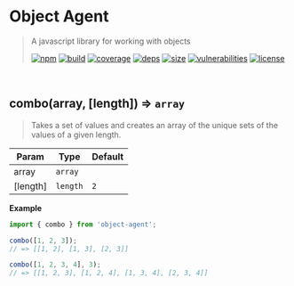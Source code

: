 # Object Agent

> A javascript library for working with objects
>
> [![npm][npm]][npm-url]
[![build][build]][build-url]
[![coverage][coverage]][coverage-url]
[![deps][deps]][deps-url]
[![size][size]][size-url]
[![vulnerabilities][vulnerabilities]][vulnerabilities-url]
[![license][license]][license-url]


<br><a name="combo"></a>

## combo(array, [length]) ⇒ <code>array</code>
> Takes a set of values and creates an array of the unique sets of the values of a given length.


| Param | Type | Default |
| --- | --- | --- |
| array | <code>array</code> |  | 
| [length] | <code>length</code> | <code>2</code> | 

**Example**  
``` javascriptimport { combo } from 'object-agent';combo([1, 2, 3]);// => [[1, 2], [1, 3], [2, 3]]combo([1, 2, 3, 4], 3);// => [[1, 2, 3], [1, 2, 4], [1, 3, 4], [2, 3, 4]]```

[npm]: https://img.shields.io/npm/v/object-agent.svg
[npm-url]: https://npmjs.com/package/object-agent
[build]: https://travis-ci.org/DarrenPaulWright/object-agent.svg?branch&#x3D;master
[build-url]: https://travis-ci.org/DarrenPaulWright/object-agent
[coverage]: https://coveralls.io/repos/github/DarrenPaulWright/object-agent/badge.svg?branch&#x3D;master
[coverage-url]: https://coveralls.io/github/DarrenPaulWright/object-agent?branch&#x3D;master
[deps]: https://david-dm.org/DarrenPaulWright/object-agent.svg
[deps-url]: https://david-dm.org/DarrenPaulWright/object-agent
[size]: https://packagephobia.now.sh/badge?p&#x3D;object-agent
[size-url]: https://packagephobia.now.sh/result?p&#x3D;object-agent
[vulnerabilities]: https://snyk.io/test/github/DarrenPaulWright/object-agent/badge.svg?targetFile&#x3D;package.json
[vulnerabilities-url]: https://snyk.io/test/github/DarrenPaulWright/object-agent?targetFile&#x3D;package.json
[license]: https://img.shields.io/github/license/DarrenPaulWright/object-agent.svg
[license-url]: https://npmjs.com/package/object-agent/LICENSE.md
